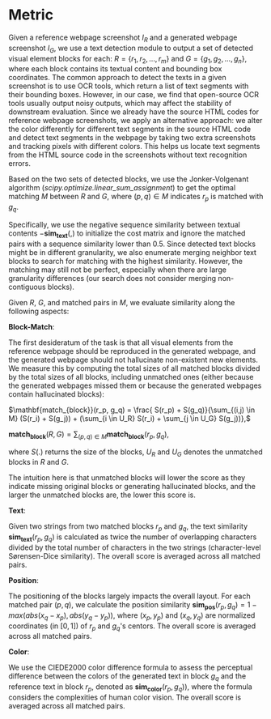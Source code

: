 # Metric

Given a reference webpage screenshot $I_R$ and a generated webpage screenshot $I_G$, we use a text detection module to output a set of detected visual element blocks for each: $R = \{r_1, r_2,..., r_m\}$ and $G = \{g_1, g_2,..., g_n\}$, where each block contains its textual content and bounding box coordinates. The common approach to detect the texts in a given screenshot is to use OCR tools, which return a list of text segments with their bounding boxes. However, in our case, we find that open-source OCR tools usually output noisy outputs, which may affect the stability of downstream evaluation. Since we already have the source HTML codes for reference webpage screenshots, we apply an alternative approach: we alter the color differently for different text segments in the source HTML code and detect text segments in the webpage by taking two extra screenshots and tracking pixels with different colors. This helps us locate text segments from the HTML source code in the screenshots without text recognition errors.

Based on the two sets of detected blocks, we use the Jonker-Volgenant algorithm (*scipy.optimize.linear_sum_assignment*) to get the optimal matching $M$ between $R$ and $G$, where $(p, q) \in M$ indicates $r_p$ is matched with $g_q$.

Specifically, we use the negative sequence similarity between textual contents $-\mathbf{sim_{text}}(,)$ to initialize the cost matrix and ignore the matched pairs with a sequence similarity lower than $0.5$. Since detected text blocks might be in different granularity, we also enumerate merging neighbor text blocks to search for matching with the highest similarity. However, the matching may still not be perfect, especially when there are large granularity differences (our search does not consider merging non-contiguous blocks).

Given $R$, $G$, and matched pairs in $M$, we evaluate similarity along the following aspects:

__Block-Match__: 

The first desideratum of the task is that all visual elements from the reference webpage should be reproduced in the generated webpage, and the generated webpage should not hallucinate non-existent new elements. 
We measure this by computing the total sizes of all matched blocks divided by the total sizes of all blocks, including unmatched ones (either because the generated webpages missed them or because the generated webpages contain hallucinated blocks):

$\mathbf{match_{block}}(r_p, g_q) = \frac{ S(r_p) + S(g_q)}{\sum_{(i,j) \in M}  (S(r_i) + S(g_j)) + (\sum_{i \in U_R} S(r_i) + \sum_{j \in U_G} S(g_j))},$
    
$\mathbf{match_{block}}(R, G) = \sum_{(p,q) \in M} \mathbf{match_{block}}(r_p, g_q),$
    
where $S(.)$ returns the size of the blocks, $U_R$ and $U_G$ denotes the unmatched blocks in $R$ and $G$.
    
The intuition here is that unmatched blocks will lower the score as they indicate missing original blocks or generating hallucinated blocks, and the larger the unmatched blocks are, the lower this score is. 
    
__Text__: 

Given two strings from two matched blocks $r_p$ and $g_q$, the text similarity $\mathbf{sim_{text}}(r_p, g_q)$ is calculated as twice the number of overlapping characters divided by the total number of characters in the two strings (character-level Sørensen-Dice similarity). The overall score is averaged across all matched pairs. 

__Position__: 

The positioning of the blocks largely impacts the overall layout. 
For each matched pair $(p, q)$, we calculate the position similarity $\mathbf{sim_{pos}}(r_p, g_q) = 1 - max(abs(x_q - x_p), abs(y_q - y_p))$, where $(x_p, y_p)$ and $(x_q, y_q)$ are normalized coordinates (in $[0, 1]$) of $r_p$ and $g_q$'s centors. The overall score is averaged across all matched pairs.
  
__Color__: 

We use the CIEDE2000 color difference formula to assess the perceptual difference between the colors of the generated text in block $g_q$ and the reference text in block $r_p$, denoted as $\mathbf{sim_{color}}(r_p, g_q))$, where the formula considers the complexities of human color vision. The overall score is averaged across all matched pairs.
